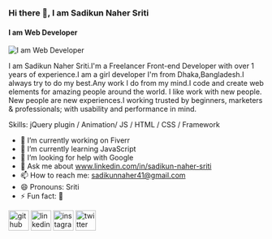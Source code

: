 ### Hi there 👋, I am Sadikun Naher Sriti
#### I am Web Developer
![I am Web Developer](https://c.tenor.com/AlUkiGkR2j8AAAAM/new-game-ahagon-umiko-programming.gif)

I am Sadikun Naher Sriti.I'm a Freelancer Front-end Developer with over 1 years of experience.I am a girl developer I'm from Dhaka,Bangladesh.I always try to do my best.Any work I do from my mind.I code and create web elements for amazing people around the world.
I like work with new people. New people are new experiences.I working trusted by beginners, marketers & professionals; with usability and performance in mind. 

Skills: jQuery plugin / Animation/ JS / HTML / CSS / Framework

- 🔭 I’m currently working on Fiverr 
- 🌱 I’m currently learning JavaScript 
- 🤔 I’m looking for help with Google 
- 💬 Ask me about www.linkedin.com/in/sadikun-naher-sriti 
- 📫 How to reach me: sadikunnaher41@gmail.com 
- 😄 Pronouns: Sriti 
- ⚡ Fun fact: 🙂 


[<img src='https://cdn.jsdelivr.net/npm/simple-icons@3.0.1/icons/github.svg' alt='github' height='40'>](https://github.com/https://github.com/Sriti-coder)  [<img src='https://cdn.jsdelivr.net/npm/simple-icons@3.0.1/icons/linkedin.svg' alt='linkedin' height='40'>](https://www.linkedin.com/in/www.linkedin.com/in/sadikun-naher-sriti/)  [<img src='https://cdn.jsdelivr.net/npm/simple-icons@3.0.1/icons/instagram.svg' alt='instagram' height='40'>](https://www.instagram.com/https://www.instagram.com/snsriti//)  [<img src='https://cdn.jsdelivr.net/npm/simple-icons@3.0.1/icons/twitter.svg' alt='twitter' height='40'>](https://twitter.com/https://twitter.com/SnSriti)  


